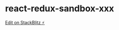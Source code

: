 # react-redux-sandbox-xxx

[Edit on StackBlitz ⚡️](https://stackblitz.com/edit/react-redux-sandbox-xxx)
